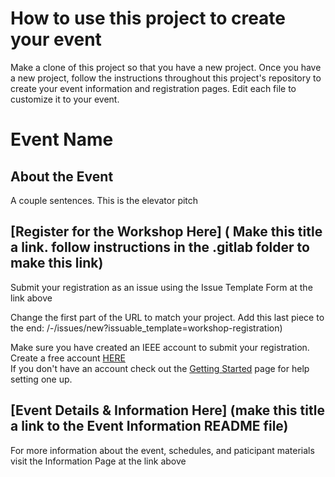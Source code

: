 # How to use this project to create your event
Make a clone of this project so that you have a new project. Once you have a new project, follow the instructions throughout this project's repository to create your event information and registration pages. Edit each file to customize it to your event.

# Event Name

## About the Event

A couple sentences. This is the elevator pitch

## [Register for the Workshop Here] ( Make this title a link. follow instructions in the .gitlab folder to make this link)
Submit your registration as an issue using the Issue Template Form at the link above

Change the first part of the URL to match your project. Add this last piece to the end: /-/issues/new?issuable_template=workshop-registration)

Make sure you have created an IEEE account to submit your registration. Create a free account [HERE](https://www.ieee.org/profile/public/createwebaccount/showCreateAccount.html?url=https%3A%2F%2Fwww.ieee.org%2F%2F) <br>
If you don't have an account check out the [Getting Started](https://saopen.ieee.org/getting-started/#sso) page for help setting one up.



## [Event Details & Information Here] (make this title a link to the Event Information README file)

For more information about the event, schedules, and paticipant materials visit the Information Page at the link above



